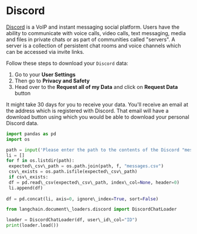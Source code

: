 # Discord

[Discord](https://discord.com/) is a VoIP and instant messaging social platform. Users have the ability to communicate with voice calls, video calls, text messaging, media and files in private chats or as part of communities called "servers". A server is a collection of persistent chat rooms and voice channels which can be accessed via invite links.

Follow these steps to download your `Discord` data:

1. Go to your **User Settings**
1. Then go to **Privacy and Safety**
1. Head over to the **Request all of my Data** and click on **Request Data** button

It might take 30 days for you to receive your data. You'll receive an email at the address which is registered with Discord. That email will have a download button using which you would be able to download your personal Discord data.

```python
import pandas as pd  
import os  

```

```python
path = input('Please enter the path to the contents of the Discord "messages" folder: ')  
li = []  
for f in os.listdir(path):  
 expected\_csv\_path = os.path.join(path, f, "messages.csv")  
 csv\_exists = os.path.isfile(expected\_csv\_path)  
 if csv\_exists:  
 df = pd.read\_csv(expected\_csv\_path, index\_col=None, header=0)  
 li.append(df)  
  
df = pd.concat(li, axis=0, ignore\_index=True, sort=False)  

```

```python
from langchain.document\_loaders.discord import DiscordChatLoader  

```

```python
loader = DiscordChatLoader(df, user\_id\_col="ID")  
print(loader.load())  

```

